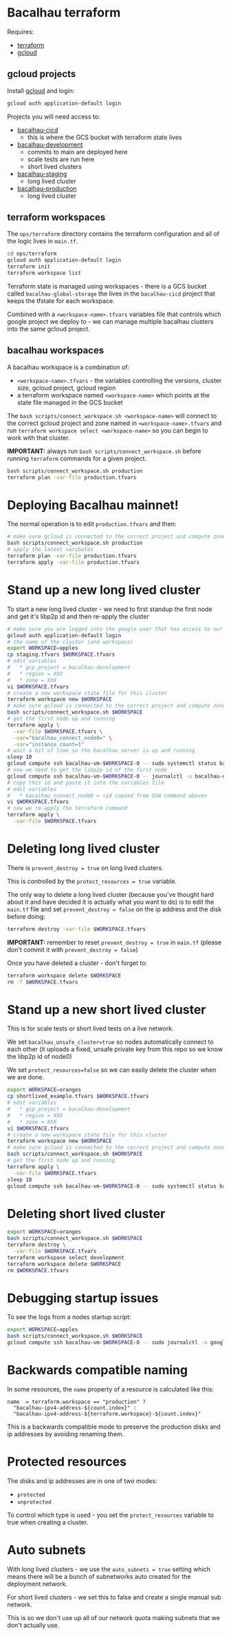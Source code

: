 # Bacalhau terraform

Requires:
  * [terraform](https://www.terraform.io/downloads)
  * [gcloud](https://cloud.google.com/sdk/docs/install)

## gcloud projects

Install [gcloud](https://cloud.google.com/sdk/docs/install) and login:

```bash
gcloud auth application-default login
```

Projects you will need access to:

 * [bacalhau-cicd](https://console.cloud.google.com/welcome?project=bacalhau-cicd)
   * this is where the GCS bucket with terraform state lives
 * [bacalhau-development](https://console.cloud.google.com/welcome?project=bacalhau-development)
   * commits to main are deployed here
   * scale tests are run here
   * short lived clusters
 * [bacalhau-staging](https://console.cloud.google.com/welcome?project=bacalhau-staging)
   * long lived cluster
 * [bacalhau-production](https://console.cloud.google.com/welcome?project=bacalhau-production)
   * long lived cluster

## terraform workspaces

The `ops/terraform` directory contains the terraform configuration and all of the logic lives in `main.tf`.

```bash
cd ops/terraform
gcloud auth application-default login
terraform init
terraform workspace list
```

Terraform state is managed using workspaces - there is a GCS bucket called `bacalhau-global-storage` the lives in the `bacalhau-cicd` project that keeps the tfstate for each workspace.

Combined with a `<workspace-name>.tfvars` variables file that controls which google project we deploy to - we can manage multiple bacalhau clusters into the same gcloud project.

## bacalhau workspaces

A bacalhau workspace is a combination of:

 * `<workspace-name>.tfvars` - the variables controlling the versions, cluster size, gcloud project, gcloud region
 * a terraform workspace named `<workspace-name>` which points at the state file managed in the GCS bucket

The `bash scripts/connect_workspace.sh <workspace-name>` will connect to the correct gcloud project and zone named in `<workspace-name>.tfvars` and run `terraform workspace select <workspace-name>` so you can begin to work with that cluster.

**IMPORTANT:** always run `bash scripts/connect_workspace.sh` before running `terraform` commands for a given project.

```bash
bash scripts/connect_workspace.sh production
terraform plan -var-file production.tfvars
```

# Deploying Bacalhau mainnet!

The normal operation is to edit `production.tfvars` and then:

```bash
# make sure gcloud is connected to the correct project and compute zone for our workspace
bash scripts/connect_workspace.sh production
# apply the latest varibales
terraform plan -var-file production.tfvars
terraform apply -var-file production.tfvars
```

# Stand up a new long lived cluster

To start a new long lived cluster - we need to first standup the first node and get it's libp2p id and then re-apply the cluster

```bash
# make sure you are logged into the google user that has access to our gcloud projects
gcloud auth application-default login
# the name of the cluster (and workspace)
export WORKSPACE=apples
cp staging.tfvars $WORKSPACE.tfvars
# edit variables
#   * gcp_project = bacalhau-development
#   * region = XXX
#   * zone = XXX
vi $WORKSPACE.tfvars
# create a new workspace state file for this cluster
terraform workspace new $WORKSPACE
# make sure gcloud is connected to the correct project and compute zone for our workspace
bash scripts/connect_workspace.sh $WORKSPACE
# get the first node up and running
terraform apply \
  -var-file $WORKSPACE.tfvars \
  -var="bacalhau_connect_node0=" \
  -var="instance_count=1"
# wait a bit of time so the bacalhau server is up and running
sleep 10
gcloud compute ssh bacalhau-vm-$WORKSPACE-0 -- sudo systemctl status bacalhau-daemon
# now we need to get the libp2p id of the first node
gcloud compute ssh bacalhau-vm-$WORKSPACE-0 -- journalctl -u bacalhau-daemon | grep "peer id is" | awk -F': ' '{print $2}'
# copy this id and paste it into the variables file
# edit variables
#   * bacalhau_connect_node0 = <id copied from SSH command above>
vi $WORKSPACE.tfvars
# now we re-apply the terraform command
terraform apply \
  -var-file $WORKSPACE.tfvars
```

# Deleting long lived cluster

There is `prevent_destroy = true` on long lived clusters.

This is controlled by the `protect_resources = true` variable.

The only way to delete a long lived cluster (because you've thought hard about it and have decided it is actually what you want to do) is to edit the `main.tf` file and set `prevent_destroy = false` on the ip address and the disk before doing:

```bash
terraform destroy -var-file $WORKSPACE.tfvars
```

**IMPORTANT:** remember to reset `prevent_destroy = true` in `main.tf` (please don't commit it with `prevent_destroy = false`)

Once you have deleted a cluster - don't forget to:

```bash
terraform workspace delete $WORKSPACE
rm -f $WORKSPACE.tfvars
```

# Stand up a new short lived cluster

This is for scale tests or short lived tests on a live network.

We set `bacalhau_unsafe_cluster=true` so nodes automatically connect to each other (it uploads a fixed, unsafe private key from this repo so we know the libp2p id of node0)

We set `protect_resources=false` so we can easily delete the cluster when we are done.

```bash
export WORKSPACE=oranges
cp shortlived_example.tfvars $WORKSPACE.tfvars
# edit variables
#   * gcp_project = bacalhau-development
#   * region = XXX
#   * zone = XXX
vi $WORKSPACE.tfvars
# create a new workspace state file for this cluster
terraform workspace new $WORKSPACE
# make sure gcloud is connected to the correct project and compute zone for our workspace
bash scripts/connect_workspace.sh $WORKSPACE
# get the first node up and running
terraform apply \
  -var-file $WORKSPACE.tfvars
sleep 10
gcloud compute ssh bacalhau-vm-$WORKSPACE-0 -- sudo systemctl status bacalhau-daemon
```

# Deleting short lived cluster

```bash
export WORKSPACE=oranges
bash scripts/connect_workspace.sh $WORKSPACE
terraform destroy \
  -var-file $WORKSPACE.tfvars
terraform workspace select development
terraform workspace delete $WORKSPACE
rm $WORKSPACE.tfvars
```

# Debugging startup issues

To see the logs from a nodes startup script:

```bash
export WORKSPACE=apples
bash scripts/connect_workspace.sh $WORKSPACE
gcloud compute ssh bacalhau-vm-$WORKSPACE-0 -- sudo journalctl -u google-startup-scripts.service
```

# Backwards compatible naming

In some resources, the `name` property of a resource is calculated like this:

```
name  = terraform.workspace == "production" ? 
  "bacalhau-ipv4-address-${count.index}" :
  "bacalhau-ipv4-address-${terraform.workspace}-${count.index}"
```

This is a backwards compatible mode to preserve the production disks and ip addresses by avoiding renaming them.

# Protected resources

The disks and ip addresses are in one of two modes:

 * `protected`
 * `unprotected`

To control which type is used - you set the `protect_resources` variable to true when creating a cluster.

# Auto subnets

With long lived clusters - we use the `auto_subnets = true` setting which means there will be a bunch of subnetworks auto created for the deployment network.

For short lived clusters - we set this to false and create a single manual sub network.

This is so we don't use up all of our network quota making subnets that we don't actually use.


